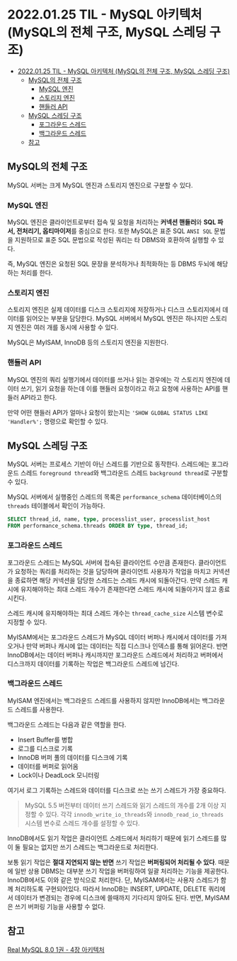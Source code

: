 # 2022.01.25 TIL - MySQL 아키텍처 (MySQL의 전체 구조, MySQL 스레딩 구조)

- [2022.01.25 TIL - MySQL 아키텍처 (MySQL의 전체 구조, MySQL 스레딩 구조)](#20220125-til---mysql-아키텍처-mysql의-전체-구조-mysql-스레딩-구조)
  - [MySQL의 전체 구조](#mysql의-전체-구조)
    - [MySQL 엔진](#mysql-엔진)
    - [스토리지 엔진](#스토리지-엔진)
    - [핸들러 API](#핸들러-api)
  - [MySQL 스레딩 구조](#mysql-스레딩-구조)
    - [포그라운드 스레드](#포그라운드-스레드)
    - [백그라운드 스레드](#백그라운드-스레드)
  - [참고](#참고)

## MySQL의 전체 구조

MySQL 서버는 크게 MySQL 엔진과 스토리지 엔진으로 구분할 수 있다.

### MySQL 엔진

MySQL 엔진은 클라이언트로부터 접속 및 요청을 처리하는 **커넥션 핸들러**와 **SQL 파서, 전처리기, 옵티마이저**를  중심으로 한다. 또한 MySQL은 표준 SQL `ANSI SQL` 문법을 지원하므로 표준 SQL 문법으로 작성된 쿼리는 타 DBMS와 호환하여 실행할 수 있다.

즉, MySQL 엔진은 요청된 SQL 문장을 분석하거나 최적화하는 등 DBMS 두뇌에 해당하는 처리를 한다.

### 스토리지 엔진

스토리지 엔진은 실제 데이터를 디스크 스토리지에 저장하거나 디스크 스토리지에서 데이터를 읽어오는 부분을 담당한다. MySQL 서버에서 MySQL 엔진은 하나지만 스토리지 엔진은 여러 개를 동시에 사용할 수 있다.

MySQL은 MyISAM, InnoDB 등의 스토리지 엔진을 지원한다.

### 핸들러 API

MySQL 엔진의 쿼리 실행기에서 데이터를 쓰거나 읽는 경우에는 각 스토리지 엔진에 데이터 쓰기, 읽기 요청을 하는데 이를 핸들러 요청이라고 하고 요청에 사용하는 API를 핸들러 API라고 한다.

만약 어떤 핸들러 API가 얼마나 요청이 왔는지는 `'SHOW GLOBAL STATUS LIKE 'Handler%';`  명령으로 확인할 수 있다.

## MySQL 스레딩 구조

MySQL 서버는 프로세스 기반이 아닌 스레드를 기반으로 동작한다. 스레드에는 포그라운드 스레드 `foreground thread`와 백그라운드 스레드 `background thread`로 구분할 수 있다.

MySQL 서버에서 실행중인 스레드의 목록은 `performance_schema` 데이터베이스의 `threads` 테이블에서 확인이 가능하다.

```sql
SELECT thread_id, name, type, processlist_user, processlist_host
FROM performance_schema.threads ORDER BY type, thread_id;
```

### 포그라운드 스레드

포그라운드 스레드는 MySQL 서버에 접속된 클라이언트 수만큼 존재한다. 클라이언트가 요청하는 쿼리를 처리하는 것을 담당하며 클라이언트 사용자가 작업을 마치고 커넥션을 종료하면 해당 커넥션을 담당한 스레드는 스레드 캐시에 되돌아간다. 만약 스레드 캐시에 유지해야하는 최대 스레드 개수가 존재한다면 스레드 캐시에 되돌아가지 않고 종료시킨다.

스레드 캐시에 유지해야하는 최대 스레드 개수는 `thread_cache_size` 시스템 변수로 지정할 수 있다.

MyISAM에서는 포그라운드 스레드가 MySQL 데이터 버퍼나 캐시에서 데이터를 가져오거나 만약 버퍼나 캐시에 없는 데이터는 직접 디스크나 인덱스를 통해 읽어온다. 반면 InnoDB에서는 데이터 버퍼나 캐시까지만 포그라운드 스레드에서 처리하고 버퍼에서 디스크까지 데이터를 기록하는 작업은 백그라운드 스레드에 넘긴다.

### 백그라운드 스레드

MyISAM 엔진에서는 백그라운드 스레드를 사용하지 않지만 InnoDB에서는 백그라운드 스레드를 사용한다.

백그라운드 스레드는 다음과 같은 역할을 한다.

- Insert Buffer를 병합
- 로그를 디스크로 기록
- InnoDB 버퍼 풀의 데이터를 디스크에 기록
- 데이터를 버퍼로 읽어옴
- Lock이나 DeadLock 모니터링

여기서 로그 기록하는 스레드와 데이터를 디스크로 쓰는 쓰기 스레드가 가장 중요하다.

> MySQL 5.5 버전부터 데이터 쓰기 스레드와 읽기 스레드의 개수를 2개 이상 지정할 수 있다. 각각 `innodb_write_io_threads`와 `innodb_read_io_threads` 시스템 변수로 스레드 개수를 설정할 수 있다.

InnoDB에서도 읽기 작업은 클라이언트 스레드에서 처리하기 때문에 읽기 스레드를 많이 둘 필요는 없지만 쓰기 스레드는 백그라운드로 처리한다.

보통 읽기 작업은 **절대 지연되지 않는 반면** 쓰기 작업은 **버퍼링되어 처리될 수 있다**. 때문에 일반 상용 DBMS는 대부분 쓰기 작업을 버퍼링하여 일괄 처리하는 기능을 제공한다. InnoDB에서도 이와 같은 방식으로 처리한다. 단, MyISAM에서는 사용자 스레드가 함께 처리하도록 구현되어있다. 따라서 InnoDB는 INSERT, UPDATE, DELETE 쿼리에서 데이터가 변경되는 경우에 디스크에 쓸때까지 기다리지 않아도 된다. 반면, MyISAM은 쓰기 버퍼링 기능을 사용할 수 없다.

## 참고

[Real MySQL 8.0 1권 - 4장 아키텍처](http://www.kyobobook.co.kr/product/detailViewKor.laf?mallGb=KOR&ejkGb=KOR&barcode=9791158392703)